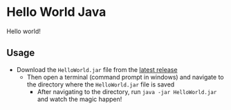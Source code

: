 # Hello World Java

Hello world!

## Usage

* Download the `HelloWorld.jar` file from the [latest release](https://github.com/boafur/HelloWorld-Java/releases/latest)
    * Then open a terminal (command prompt in windows) and navigate to the directory where the `HelloWorld.jar` file is saved
        * After navigating to the directory, run `java -jar HelloWorld.jar` and watch the magic happen!
